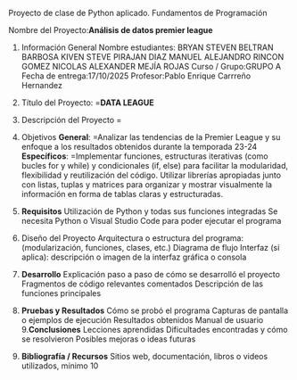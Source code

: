 Proyecto de clase de Python aplicado.
Fundamentos de Programación

Nombre del Proyecto:**Análisis de datos premier league**
1. Información General
Nombre estudiantes:
BRYAN STEVEN BELTRAN BARBOSA
KIVEN STEVE PIRAJAN DIAZ
MANUEL ALEJANDRO RINCON GOMEZ
NICOLAS ALEXANDER MEJÍA ROJAS
Curso / Grupo:GRUPO A
Fecha de entrega:17/10/2025
Profesor:Pablo Enrique Carrreño Hernandez
2. Título del Proyecto:
=**DATA LEAGUE** 
3. Descripción del Proyecto
  =
4. Objetivos
**General**:
=Analizar las tendencias de la Premier League y su enfoque a los resultados obtenidos durante la temporada 23-24
**Específicos**:
=Implementar funciones, estructuras iterativas (como bucles for y while) y condicionales (if, else) para facilitar la modularidad, flexibilidad y reutilización del código.
Utilizar librerías apropiadas junto con listas, tuplas y matrices para organizar y mostrar visualmente la información en forma de tablas claras y estructuradas.
5. **Requisitos**
Utilización de Python y todas sus funciones integradas
Se necesita Python o Visual Studio Code para poder ejecutar el programa
6. Diseño del Proyecto
Arquitectura o estructura del programa: (modularización, funciones, clases, etc.)
Diagrama de flujo 
Interfaz (si aplica): descripción o imagen de la interfaz gráfica o consola

7. **Desarrollo**
Explicación paso a paso de cómo se desarrolló el proyecto
Fragmentos de código relevantes comentados
Descripción de las funciones principales
8. **Pruebas y Resultados**
Cómo se probó el programa
Capturas de pantalla o ejemplos de ejecución
Resultados obtenidos
Manual de usuario
9.**Conclusiones**
Lecciones aprendidas
Dificultades encontradas y cómo se resolvieron
Posibles mejoras o ideas futuras
10. **Bibliografía / Recursos**
Sitios web, documentación, libros o videos utilizados, mínimo 10
